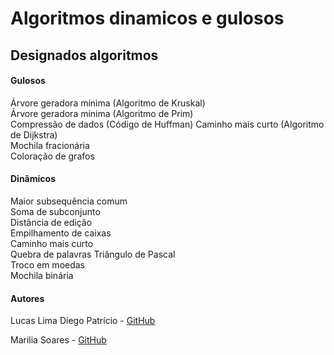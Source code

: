 # Algoritmos dinamicos e gulosos

## Designados algoritmos


#### Gulosos
Árvore geradora mínima (Algoritmo de Kruskal)  
Árvore geradora mínima (Algoritmo de Prim)  
Compressão de dados (Código de Huffman)
Caminho mais curto (Algoritmo de Dijkstra)  
Mochila fracionária  
Coloração de grafos  

#### Dinâmicos
Maior subsequência comum  
Soma de subconjunto  
Distância de edição  
Empilhamento de caixas  
Caminho mais curto  
Quebra de palavras 
Triângulo de Pascal  
Troco em moedas  
Mochila binária  



#### Autores
Lucas Lima 
Diego Patrício - [GitHub](https://github.com/diegoalexandre115)

Marilia Soares - [GitHub](https://github.com/Marilia1)
